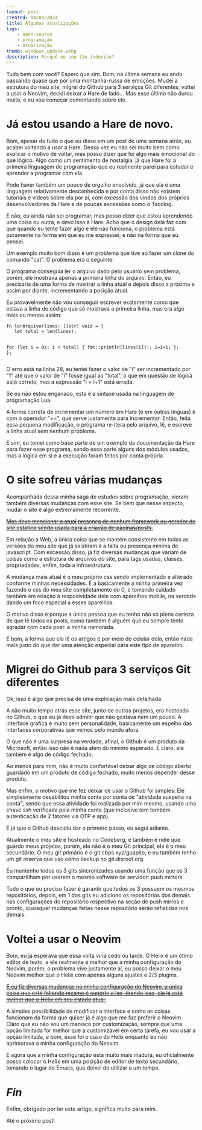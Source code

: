 ```yaml
---
layout: post
created: 04/04/2024
title: Algumas atualizações
tags:
    - open-source
    - programação
    - atualização
thumb: windows_update.webp
description: Porquê eu sou tão indeciso?
---
```

<p>Tudo bem com você? Espero que sim. Bom, na última semana eu ando passando
quase que por uma montanha-russa de emoções. Mudei a estrutura do meu site,
migrei do Github para 3 serviços Git diferentes, voltei a usar o Neovim, decidi
deixar a Hare de lado... Mas esse último não durou muito, e eu vou começar
comentando sobre ele.</p> <h1>Já estou usando a Hare de novo.</h1> <p>Bom,
apesar de tudo o que eu disse em um post de uma semana atrás, eu acabei
voltando a usar a Hare. Dessa vez eu não sei muito bem como explicar o motivo
de voltar, mas posso dizer que foi algo mais emocional do que lógico. Algo como
um sentimento de nostalgia, já que Hare foi a primeira linguagem de programação
que eu realmente parei para estudar e aprender a programar com ela.</p> <p>Pode
haver também um pouco de orgulho envolvido, já que ela é uma linguagem
relativamente desconhecida e por conta disso não existem tutoriais e vídeos
sobre ela por aí, com excessão dos vindos dos próprios desenvolvedores da Hare
e de poucas excessões como o Tsoding.</p> <p>E não, eu ainda não sei programar,
mas posso dizer que estou aprendendo uma coisa ou outra, e devo isso à Hare.
Acho que o design dela faz com que quando eu tente fazer algo e ele não
funciona, o problema está puramente na forma em que eu me expressei, e não na
forma que eu pensei.</p> <p>Um exemplo muito bom disso é um problema que tive
ao fazer um clone do comando "cat". O problema era o seguinte:</p> <p>O
programa conseguia ler o arquivo dado pelo usuário sem problema, porém, ele
mostrava apenas a primeira linha do arquivo. Então, eu precisaria de uma forma
de mostrar a linha atual e depois disso a próxima e assim por diante,
incrementando a posição atual.</p> <p>Eu provavelmente não vou conseguir
escrever exatamente como que estava a linha de código que só mostrava a
primeira linha, mas era algo mais ou menos assim:</p>
<pre><code class="line-numbers language-rust">fn lerArquivo(lines: []str) void = {
   let total = len(lines);

   for (let i = 0z; i &lt; total) {
       fmt::println(lines[i])!;
       i=i+1;
   };
};
</code></pre>
<p>O erro está na linha 28, eu tentei fazer o valor de "i" ser incrementado por
"1" até que o valor de "i" fosse igual ao "total", o que em questão de lógica
está correto, mas a expressão "i = i+1" está errada.</p> <p>Se eu não estou
enganado, esta é a sintaxe usada na linguagem de programação Lua.</p> <p>A
forma correta de incrementar um número em Hare (e em outras línguas) é com o
operador "+=", que serve justamente para incrementar. Então, feita essa pequena
modificação, o programa re-itera pelo arquivo, lê, e escreve a linha atual sem
nenhum problema.</p> <p>E sim, eu tomei como base parte de um exemplo da
documentação da Hare para fazer esse programa, sendo essa parte alguns dos
módulos usados, mas a lógica em si e a execução foram feitos por conta
própria.</p> <h1>O site sofreu várias mudanças</h1> <p>Acompanhada dessa minha
saga de estudos sobre programação, vieram também diversas mudanças com esse
site. Se bem que nesse aspecto, mudar o site é algo extremamente
recorrente.</p> <s><a href="/Automatizei%20o%20sistema%20de%20blogs%20do%20site.html">Mas devo mencionar a atual presença de nenhum framework ou
    gerador de site estático sendo usada para a criação de páginas/posts.</a></s> <p>Em
relação a Web, a única coisa que se mantém consistente em todas as versões do
meu site que já existiram é a falta ou presença mínima de javascript. Com
excessão disso, já fiz diversas mudanças que variam de coisas como a estrutura
de arquivos do site, para tags usadas, classes, propriedades, enfim, toda a
infraestrutura.</p> <p>A mudança mais atual é o meu próprio css sendo
implementado e alterado conforme minhas necessidades. É a basicamente a minha
primeira vez fazendo o css do meu site completamente do 0, e tomando cuidado
também em relação a resposividade dele com aparelhos mobile, na verdade dando
um foco especial a esses aparelhos.</p> <p>O motivo disso é porque a única
pessoa que eu tenho não só plena certeza de que lê todos os posts, como também
é alguém que eu sempre tento agradar com cada post: a minha namorada.</p> <p>E
bom, a forma que ela lê os artigos é por meio do celular dela, então nada mais
justo do que dar uma atenção especial para este tipo de aparelho.</p>
<h1>Migrei do Github para 3 serviços Git diferentes</h1> <p>Ok, isso é algo que
precisa de uma explicação mais detalhada.</p> <p>A não muito tempo atrás esse
site, junto de outros projetos, era hosteado no Github, o que eu já devo
admitir que não gostava nem um pouco. A interface gráfica é muito sem
personalidade, basicamente um espelho das interfaces corporativas que vemos
pelo mundo afora.</p> <p>O que não é uma surpresa na verdade, afinal, o Github
é um produto da Microsoft, então isso não é nada além do mínimo esperado. E
claro, ele também é algo de código fechado.</p> <p>Ao menos para mim, não é
muito confortável deixar algo de código aberto guardado em um produto de código
fechado, muito menos depender desse produto.</p> <p>Mas enfim, o motivo que me
fez deixar de usar o Github foi simples: Ele simplesmente desabilitou minha
conta por conta de "atividade suspeita na conta", sendo que essa atividade foi
realizada por mim mesmo, usando uma chave ssh verificada pela minha conta (que
inclusive tem também autenticação de 2 fatores via OTP e app).</p> <p>E já que
o Github descidiu dar o primeiro passo, eu segui adiante.</p> <p>Atualmente o
meu site é hosteado no Codeberg, e também é nele que guardo meus projetos,
porém, ele não é o meu Git principal, ele é o meu secundário. O meu git
primário é o git.cbps.xyz/guapito, e eu também tenho um git reserva que uso
como backup no git.disroot.org.</p> <p>Eu mantenho todos os 3 gits
sincronizados usando uma função que os 3 compartilham por usarem o mesmo
software de servidor: push mirrors.</p> <p>Tudo o que eu preciso fazer é
garantir que todos os 3 possuem os mesmos repositórios, depois, em 1 dos gits
eu adiciono os repositórios dos demais nas configurações do repositório
respectivo na seção de push mirros e pronto, quaisquer mudanças feitas nesse
repositório serão refletidas nos demais.</p> <h1>Voltei a usar o Neovim</h1>
<p>Bom, eu já esperava que essa volta viria cedo ou tarde. O Helix é um ótimo
editor de texto, e ele realmente é melhor que a minha configuração do Neovim,
porém, o problema vive justamente aí, eu posso deixar o meu Neovim melhor que o
Helix com apenas alguns ajustes e 2/3 plugins.</p> <s><a href="/Minha%20nova%20configura%C3%A7%C3%A3o%20do%20Neovim.html">E eu fiz diversas
mudanças na minha configuração do Neovim, a única coisa que está faltando mesmo
é suporte a lsp, tirando isso, ela já está melhor que o Helix em seu estado
atual.</a></s> <p>A simples possibilidade de modificar a interface e como as coisas
funcionam da forma que quiser já é algo que me faz preferir o Neovim. Claro que
eu não sou um maníaco por customização, sempre que uma opção limitada for
melhor que a customizável em certa tarefa, eu vou usar a opção limitada, e bom,
esse foi o caso do Helix enquanto eu não aprimorava a minha configuração do
Neovim.</p> <p>E agora que a minha configuração está muito mais madura, eu
oficialmente posso colocar o Helix em uma posição de editor de texto
secundário, tomando o lugar do Emacs, que deixei de utilizar a um tempo.</p>
<h1><em>Fin</em></h1> <p>Enfim, obrigado por ler este artigo, significa muito
para mim.</p> <p>Até o próximo post!</p>
